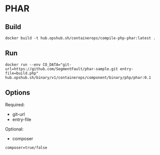 # PHAR

## Build

```shell
docker build -t hub.opshub.sh/containerops/compile-php-phar:latest .
```

## Run

```shell
docker run --env CO_DATA="git-url=https://github.com/SegmentFault/phar-sample.git entry-file=build.php" hub.opshub.sh/binary/v1/containerops/component/binary/php/phar:0.1
```

## Options

Required:

- git-url
- entry-file

Optional:

- composer

```shell
composer=true/false 
```